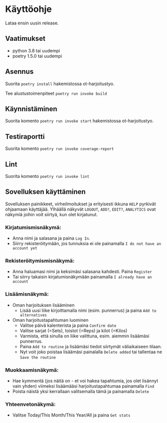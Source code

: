 # Käyttöohje

Lataa ensin uusin release.

## Vaatimukset
  * python 3.8 tai uudempi 
  * poetry 1.5.0 tai uudempi

## Asennus
Suorita `poetry install` hakemistossa ot-harjoitustyo.

Tee alustustoimenpiteet `poetry run invoke build`

## Käynnistäminen
Suorita komento `poetry run invoke start` hakemistossa ot-harjoitustyo.

## Testiraportti

Suorita komento `poetry run invoke coverage-report`

## Lint

Suorita komento `poetry run invoke lint`

## Sovelluksen käyttäminen
Sovelluksen painikkeet, virheilmoitukset ja erityisesti ikkuna `HELP` pyrkivät ohjaamaan käyttäjää. 
Ylhäällä näkyvät `LOGOUT`, `ADD?`, `EDIT?`, `ANALYTICS` ovat näkymiä joihin voit siirtyä, kun olet kirjatunut.

### Kirjatumismisnäkymä:
- Anna nimi ja salasana ja paina `Log In`.
- Siirry rekisteröitymään, jos tunnuksia ei ole painamalla `I do not have an account yet`

### Rekisteröitymismisnäkymä:
- Anna haluamasi nimi ja keksimäsi salasana kahdesti. Paina `Register`
- Tai siirry takaisin kirjatumisnäkymään painamalla `I already have an account` 

### Lisäämisnäkymä:
* Oman harjoituksen lisääminen
    - Lisää uusi liike kirjoittamalla nimi (esim. punnerrus) ja paina `Add to alternatives`
* Oman harjoitustapahtuman luominen
    - Valitse päivä kalenterista ja paina `Confirm date`
    - Valitse sarjat (=Sets), toistot (=Reps) ja kilot (=Kilos)
    - Varmista, että sinulla on liike valittuna, esim. aiemmin lisäämäsi punnerrus.
    - Paina `Add to routine` ja lisäämäsi tiedot siirtymät väliaikaiseen tilaan.
    - Nyt voit joko poistaa lisäämäsi painalalla `Delete added` tai tallentaa ne `Save the routine` 

### Muokkaamisnäkymä:
- Hae kymmentä (jos näitä on - et voi hakea tapahtumia, jos olet lisännyt vain yhden) viimeksi lisäämääsi harjoitustapahtumaa painamalla `Find`
- Poista näistä yksi kerrallaan valitsemalla tämä ja painamalla `Delete`

### Yhteenvetonäkymä:
- Valitse Today/This Month/This Year/All ja paina `Get stats`